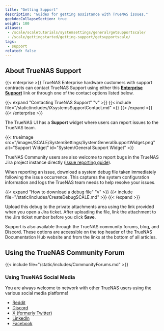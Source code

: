 ```yaml
---
title: "Getting Support"
description: "Guides for getting assistance with TrueNAS issues."
geekdocCollapseSection: true
weight: 100
aliases:
 - /scale/scaletutorials/systemsettings/general/getsupportscale/
 - /scale/gettingstarted/getting-support/getsupportscale/
tags:
 - support
related: false
---
```


## About TrueNAS Support

{{< enterprise >}}
TrueNAS Enterprise hardware customers with support contracts can contact TrueNAS Support using either this **[Enterprise Support](https://www.ixsystems.com/support/)** link or through one of the contact options listed below.

{{< expand "Contacting TrueNAS Support" "v" >}}
{{< include file="/static/includes/iXsystemsSupportContact.md" >}}
{{< /expand >}}
{{< /enterprise >}}

The TrueNAS UI has a **Support** widget where users can report issues to the TrueNAS team.

{{< trueimage src="/images/SCALE/SystemSettings/SystemGeneralSupportWidget.png" alt="Support Widget" id="System/General Support Widget" >}}

TrueNAS Community users are also welcome to report bugs in the TrueNAS Jira project instance directly ([issue reporting guide](https://www.truenas.com/docs/contributing/issuereporting/jiraissuereporting/)).

When reporting an issue, download a system debug file taken immediately following the issue occurrence.
This captures the system configuration information and logs the TrueNAS team needs to help resolve your issues.

{{< expand "How to download a debug file" "v" >}}
{{< include file="/static/includes/CreateDebugSCALE.md" >}}
{{< /expand >}}

Upload this debug to the private attachments area using the link provided when you open a Jira ticket.
After uploading the file, link the attachment to the Jira ticket number before you click **Save**.

Support is also available through the TrueNAS community forums, blog, and Discord.
These options are accessible on the top header of the TrueNAS Documentation Hub website and from the links at the bottom of all articles.

## Using the TrueNAS Community Forum

{{< include file="/static/includes/CommunityForums.md" >}}

### Using TrueNAS Social Media

You are always welcome to network with other TrueNAS users using the various social media platforms!

* [Reddit](https://www.reddit.com/r/truenas/)
* [Discord](https://discord.com/invite/Q3St5fPETd)
* [X (formerly Twitter)](https://twitter.com/TrueNAS)
* [LinkedIn](https://www.linkedin.com/groups/3903140/)
* [Facebook](https://www.facebook.com/truenascommunity)
